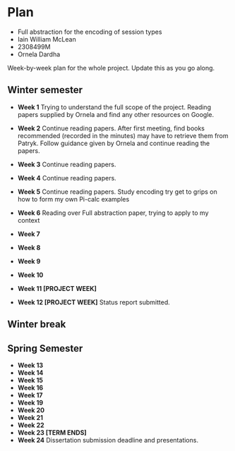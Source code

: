 # Plan

* Full abstraction for the encoding of session types
* Iain William McLean
* 2308499M
* Ornela Dardha

Week-by-week plan for the whole project. Update this as you go along.

## Winter semester

* **Week 1**
Trying to understand the full scope of the project. Reading papers supplied by Ornela and find any other resources on Google.

* **Week 2**
Continue reading papers. After first meeting, find books recommended (recorded in the minutes) may have to retrieve them from Patryk. Follow guidance given by Ornela and continue reading the papers. 

* **Week 3**
Continue reading papers. 

* **Week 4**
Continue reading papers. 

* **Week 5**
Continue reading papers. Study encoding try get to grips on how to form my own Pi-calc examples

* **Week 6**
Reading over Full abstraction paper, trying to apply to my context

* **Week 7**
* **Week 8**
* **Week 9**
* **Week 10**
* **Week 11 [PROJECT WEEK]**
* **Week 12 [PROJECT WEEK]** Status report submitted.

## Winter break

## Spring Semester

* **Week 13**
* **Week 14**
* **Week 15**
* **Week 16**
* **Week 17**
* **Week 19**
* **Week 20**
* **Week 21**
* **Week 22**
* **Week 23 [TERM ENDS]**
* **Week 24** Dissertation submission deadline and presentations.

